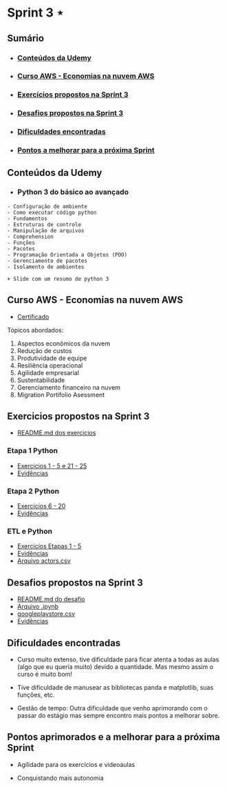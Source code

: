 # Sprint 3 ⋆
## Sumário
- ### [Conteúdos da Udemy]()
- ### [Curso AWS - Economias na nuvem AWS]()
- ### [Exercícios propostos na Sprint 3]()
- ### [Desafios propostos na Sprint 3]()
- ### [Dificuldades encontradas]()
- ### [Pontos a melhorar para a próxima Sprint]()


## Conteúdos da Udemy
- ### Python 3 do básico ao avançado

```
- Configuração de ambiente
- Como executar código python
- Fundamentos
- Estruturas de controle
- Manipulação de arquivos
- Comprehension
- Funções
- Pacotes
- Programação Orientada a Objetos (POO)
- Gerenciamento de pacotes
- Isolamento de ambientes

+ Slide com um resumo de python 3
```

## Curso AWS - Economias na nuvem AWS

- [Certificado](/Sprint3/Certificados/16197_3_6046265_1725280527_AWS%20Course%20Completion%20Certificate.pdf)

Tópicos abordados:

1. Aspectos econômicos da nuvem
2. Redução de custos
3. Produtividade de equipe
4. Resiliência operacional
5. Agilidade empresarial
6. Sustentabilidade
7. Gerenciamento financeiro na nuvem
8. Migration Portifolio Asessment

## Exercicios propostos na Sprint 3
- [README.md dos exercicios](/Sprint3/Exercicios/README.md)

### Etapa 1 Python
- [Exercicios 1 - 5 e 21 - 25](/Sprint3/Exercicios/Python%20Parte%201/)
- [Evidências](/Sprint3/Evidências/ExerciciosPython1/)

### Etapa 2 Python
- [Exercicios 6 - 20](/Sprint3/Exercicios/Python%20Parte%202/)
- [Evidências](/Sprint3/Evidências/ExerciciosPython2/)

### ETL e Python
- [Exercicios Etapas 1 - 5](/Sprint3/Exercicios/exETLPY/)
- [Evidências](/Sprint3/Evidências/ExerciciosETL/)
- [Arquivo actors.csv](/Sprint3/Exercicios/exETLPY/actors.csv)

## Desafios propostos na Sprint 3
- [README.md do desafio](/Sprint3/Desafio/README.md)
- [Arquivo .ipynb](/Sprint3/Desafio/desafio1.ipynb)
- [googleplaystore.csv](/Sprint3/Desafio/googleplaystore.csv)
- [Evidências](/Sprint3/Evidências/Desafio/bibliotecas.png)

## Dificuldades encontradas

- Curso muito extenso, tive dificuldade para ficar atenta a todas as aulas (algo que eu queria muito) devido a quantidade. Mas mesmo assim o curso é muito bom!

- Tive dificuldade de manusear as bibliotecas panda e matplotlib, suas funções, etc.

- Gestão de tempo: Outra dificuldade que venho aprimorando com o passar do estágio mas sempre encontro mais pontos a melhorar sobre.

## Pontos aprimorados e a melhorar para a próxima Sprint

- Agilidade para os exercícios e videoaulas

- Conquistando mais autonomia